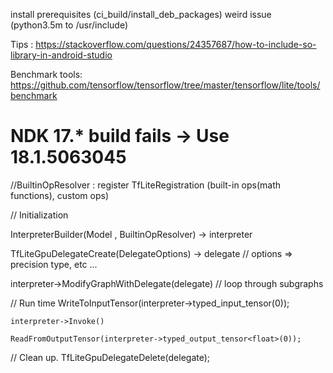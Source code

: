 install prerequisites (ci_build/install_deb_packages)
weird issue (python3.5m to /usr/include)

Tips : 
https://stackoverflow.com/questions/24357687/how-to-include-so-library-in-android-studio

Benchmark tools:
https://github.com/tensorflow/tensorflow/tree/master/tensorflow/lite/tools/benchmark
# NDK 17.* build fails -> Use 18.1.5063045 


//BuiltinOpResolver : register TfLiteRegistration (built-in ops(math functions), custom ops)

// Initialization

InterpreterBuilder(Model , BuiltinOpResolver) -> interpreter

TfLiteGpuDelegateCreate(DelegateOptions) -> delegate 
// options => precision type, etc ...

interpreter->ModifyGraphWithDelegate(delegate) 
// loop through subgraphs

// Run time
    WriteToInputTensor(interpreter->typed_input_tensor<float>(0));

    interpreter->Invoke()

    ReadFromOutputTensor(interpreter->typed_output_tensor<float>(0));

// Clean up.
TfLiteGpuDelegateDelete(delegate);